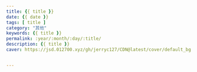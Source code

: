 ```yaml
---
title: {{ title }}
date: {{ date }}
tags: [ title ]
category: "其他"
keywords: {{ title }}
permalink: :year/:month/:day/:title/
description: {{ title }}
caver: https://jsd.012700.xyz/gh/jerryc127/CDN@latest/cover/default_bg.png


---
```

